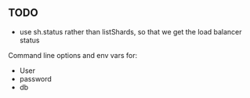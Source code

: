 
## TODO

- use sh.status rather than listShards, so that we get the load balancer status

Command line options and env vars for:
- User
- password
- db
